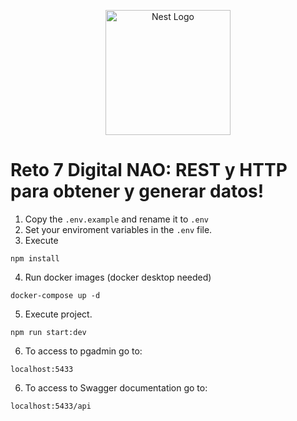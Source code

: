 <p align="center">
  <a href="http://nestjs.com/" target="blank"><img src="https://nestjs.com/img/logo-small.svg" width="200" alt="Nest Logo" /></a>
</p>

# Reto 7 Digital NAO: REST y HTTP para obtener y generar datos!
1. Copy the ```.env.example``` and rename it to ```.env```
2. Set your enviroment variables in the ```.env``` file.
3. Execute 
```
npm install 
```
4. Run docker images (docker desktop needed)
```
docker-compose up -d
```
5. Execute project.
```
npm run start:dev
```
6. To access to pgadmin go to:
```
localhost:5433
```

6. To access to Swagger documentation go to:
```
localhost:5433/api
```
